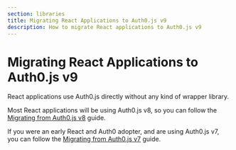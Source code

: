 ```yaml
---
section: libraries
title: Migrating React Applications to Auth0.js v9
description: How to migrate React applications to Auth0.js v9
---
```

# Migrating React Applications to Auth0.js v9

React applications use Auth0.js directly without any kind of wrapper library.

Most React applications will be using Auth0.js v8, so you can follow the [Migrating from Auth0.js v8](/libraries/auth0js/v9/migration-v8-v9) guide.

If you were an early React and Auth0 adopter, and are using Auth0.js v7, you can follow the [Migrating from Auth0.js v7](/libraries/auth0js/v9/migration-v7-v9) guide.
